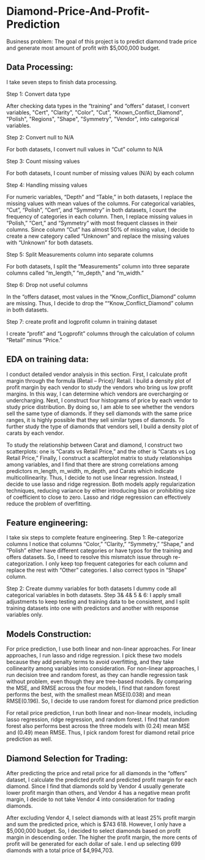 # Diamond-Price-And-Profit-Prediction
Business problem:
The goal of this project is to predict diamond trade price and generate most amount of profit with $5,000,000 budget. 
 
## Data Processing:
I take seven steps to finish data processing.
	    
Step 1: Convert data type

After checking data types in the “training” and “offers” dataset, I convert variables, "Cert", "Clarity", "Color", "Cut", "Known_Conflict_Diamond", "Polish", "Regions", "Shape", "Symmetry", "Vendor", into categorical variables.  
 
Step 2: Convert null to N/A

For both datasets, I convert null values in “Cut” column to N/A
	    
Step 3: Count missing values

For both datasets, I count number of missing values (N/A) by each column
	    
Step 4: Handling missing values 

For numeric variables, “Depth” and “Table,” in both datasets, I replace the missing values with mean values of the columns. For categorical variables, “Cut”, “Polish”, “Cert”, and “Symmetry” in both datasets, I count the frequency of categories in each column. Then, I replace missing values in “Polish,” “Cert,” and “Symmetry” with most frequent classes in their columns. Since column “Cut” has almost 50% of missing value, I decide to create a new category called “Unknown” and replace the missing values with “Unknown” for both datasets.  
 
Step 5: Split Measurements column into separate columns 

For both datasets, I split the “Measurements” column into three separate columns called “m_length,” “m_depth,” and “m_width.”
 
Step 6: Drop not useful columns

In the “offers dataset, most values in the “Know_Conflict_Diamond” column are missing. Thus, I decide to drop the ““Know_Conflict_Diamond” column in both datasets.
 
Step 7: create profit and logprofit column in training dataset

I create “profit” and “Logprofit” columns through the calculation of column “Retail” minus “Price.”
 
## EDA on training data:
I conduct detailed vendor analysis in this section. First, I calculate profit margin through the formula (Retail – Price)/ Retail. I build a density plot of profit margin by each vendor to study the vendors who bring us low profit margins. In this way, I can determine which vendors are overcharging or undercharging. 
Next, I construct four histograms of price by each vendor to study price distribution. By doing so, I am able to see whether the vendors sell the same type of diamonds. If they sell diamonds with the same price ranges, it is highly possible that they sell similar types of diamonds. To further study the type of diamonds that vendors sell, I build a density plot of carats by each vendor. 

To study the relationship between Carat and diamond, I construct two scatterplots: one is “Carats vs Retail Price,” and the other is “Carats vs Log Retail Price,”
Finally, I construct a scatterplot matrix to study relationships among variables, and I find that there are strong correlations among predictors m_length, m_width, m_depth, and Carats which indicate multicollinearity. Thus, I decide to not use linear regression. Instead, I decide to use lasso and ridge regression. Both models apply regularization techniques, reducing variance by either introducing bias or prohibiting size of coefficient to close to zero. Lasso and ridge regression can effectively reduce the problem of overfitting.     

## Feature engineering:
I take six steps to complete feature engineering.
Step 1: Re-categorize columns
	I notice that columns “Color,” “Clarity,” “Symmetry,” “Shape,” and “Polish” either have different categories or have typos for the training and offers datasets. So, I need to resolve this mismatch issue through re-categorization. I only keep top frequent categories for each column and replace the rest with “Other” categories. I also correct typos in “Shape” column. 

Step 2: Create dummy variables for both datasets 
I dummy code all categorical variables in both datasets.
Step 3& 4& 5 & 6:
	I apply small adjustments to keep testing and training data to be consistent, and I split training datasets into one with predictors and another with response variables only. 

## Models Construction:
For price prediction, I use both linear and non-linear approaches. For linear approaches, I run lasso and ridge regression. I pick these two models because they add penalty terms to avoid overfitting, and they take collinearity among variables into consideration. For non-linear approaches, I run decision tree and random forest, as they can handle regression task without problem, even though they are tree-based models. By comparing the MSE, and RMSE across the four models, I find that random forest performs the best, with the smallest mean MSE(0.038) and mean RMSE(0.196). So, I decide to use random forest for diamond price prediction

For retail price prediction, I run both linear and non-linear models, including lasso regression, ridge regression, and random forest. I find that random forest also performs best across the three models with (0.24) mean MSE and (0.49) mean RMSE. Thus, I pick random forest for diamond retail price prediction as well. 

## Diamond Selection for Trading: 
After predicting the price and retail price for all diamonds in the “offers” dataset, I calculate the predicted profit and predicted profit margin for each diamond. Since I find that diamonds sold by Vendor 4 usually generate lower profit margin than others, and Vendor 4 has a negative mean profit margin, I decide to not take Vendor 4 into consideration for trading diamonds. 

After excluding Vendor 4, I select diamonds with at least 25% profit margin and sum the predicted price, which is $743 618. However, I only have a $5,000,000 budget. So, I decided to select diamonds based on profit margin in descending order. The higher the profit margin, the more cents of profit will be generated for each dollar of sale. I end up selecting 699 diamonds with a total price of $4,994,703. 
